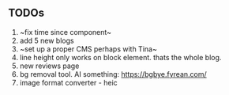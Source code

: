 ## TODOs

1. ~fix time since component~
2. add 5 new blogs
3. ~set up a proper CMS perhaps with Tina~
4. line height only works on block element. thats the whole blog.
5. new reviews page
6. bg removal tool. AI something: https://bgbye.fyrean.com/
7. image format converter - heic
